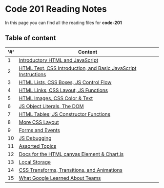 # Code 201 Reading Notes
In this page you can find all the reading files for **code-201**


## Table of content 

|'#' |  Content |
| ------------ | -------------|
| 1  | [Introductory HTML and JavaScript](class-01.md)|
| 2  | [HTML Text, CSS Introduction, and Basic JavaScript Instructions](class-02.md)|
| 3  | [HTML Lists, CSS Boxes, JS Control Flow](class-03.md) |
| 4  | [HTML Links, CSS Layout, JS Functions](class-04.md)|
| 5  | [HTML Images, CSS Color & Text](class-05.md)|
| 6  | [JS Object Literals, The DOM](class-06.md)|
| 7  | [HTML Tables; JS Constructor Functions](class07.md)|
| 8  | [More CSS Layout](Read08.md)|
| 9  | [Forms and Events](Read09.md)|
| 10 | [JS Debugging](Read10.md)|
| 11 | [Assorted Topics](Read11.md)|
| 12 | [Docs for the HTML canvas Element & Chart.js](Read12.md)|
| 13 | [Local Storage](Read13.md)|
| 14 | [CSS Transforms, Transitions, and Animations](Read14a.md)|
| 15 | [What Google Learned About Teams](Read14b.md)|

